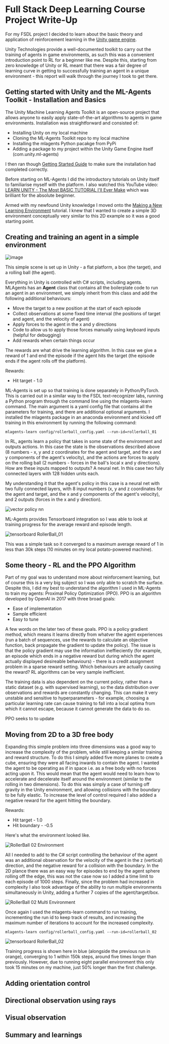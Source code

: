 # Full Stack Deep Learning Course Project Write-Up

For my FSDL project I decided to learn about the basic theory and application of reinforcement learning in the <a href="https://unity.com/">Unity game engine</a>.

Unity Technologies provide a well-documented toolkit to carry out the training of agents in game environments, as such this was a convenient introduction point to RL for a beginner like me. Despite this, starting from zero knowledge of Unity or RL meant that there was a fair degree of learning curve in getting to successfully training an agent in a unique environment - this report will walk through the journey I took to get there.

## Getting started with Unity and the ML-Agents Toolkit - Installation and Basics

The Unity Machine Learning Agents Toolkit is an open-source project that allows anyone to easily apply state-of-the-art algorithms to agents in game environments. Installation was straightforward and consisted of:

- Installing Unity on my local machine
- Cloning the ML-Agents Toolkit repo to my local machine
- Installing the mlagents Python pacakge from PyPi
- Adding a package to my project within the Unity Game Engine itself (com.unity.ml-agents)

I then ran though <a href="https://github.com/Unity-Technologies/ml-agents/blob/release_17_docs/docs/Getting-Started.md">Getting Started Guide</a> to make sure the installation had completed correctly.

Before starting on ML-Agents I did the introductory tutorials on Unity itself to familiarise myself with the platform. I also watched this YouTube video: <a href="https://www.youtube.com/watch?v=pwZpJzpE2lQ">LEARN UNITY - The Most BASIC TUTORIAL I'll Ever Make</a> which was brilliant for the absolute beginner. 

Armed with my newfound Unity knowledge I moved onto the <a href="https://github.com/Unity-Technologies/ml-agents/blob/release_17_docs/docs/Learning-Environment-Create-New.md">Making a New Learning Environment<a> tutorial. I knew that I wanted to create a simple 3D environment conceptually very similar to this 2D example so it was a good starting point.

## Creating and training an agent in a simple environment

![image](https://user-images.githubusercontent.com/11899284/117721295-9755ce00-b1d7-11eb-9597-51bedcd70008.png)

This simple scene is set up in Unity - a flat platform, a box (the target), and a rolling ball (the agent).

Everything in Unity is controlled with C# scripts, including agents. MLAgents has an <strong>Agent</strong> class that contains all the boilerplate code to run an agent in an environment, we simply inherit from this class and add the following additional behaviours:

- Move the target to a new position at the start of each episode
- Collect observations at some fixed time interval (the positions of target and agent, and the velocity of agent)
- Apply forces to the agent in the x and y directions
- Code to allow us to apply those forces manually using keyboard inputs (helpful for debugging)
- Add rewards when certain things occur

The rewards are what drive the learning algorithm. In this case we give a reward of 1 and end the episode if the agent hits the target (the episode ends if the agent rolls off the platform).

Rewards:
- Hit target - 1.0

ML-Agents is set up so that training is done separately in Python/PyTorch. This is carried out in a similar way to the FSDL text-recognizer labs, running a Python program through the command line using the mlagents-learn command. The main argument is a yaml config file that contains all the parameters for training, and there are additional optional arguments. I installed the mlagents package in an anaconda environment and kicked off training in this environment by running the following command:

```
mlagents-learn config/rollerball_config.yaml --run-id=rollerball_01
```

In RL, agents learn a policy that takes in some state of the environment and outputs actions. In this case the state is the observations described above (8 numbers - x, y and z coordinates for the agent and target, and the x and y components of the agent's velocity), and the actions are forces to apply on the rolling ball (2 numbers - forces in the ball's local x and y directions). How are these inputs mapped to outputs? A neural net. In this case two fully connected layers with 128 hidden units each.

My understanding it that the agent's policy in this case is a neural net with two fully connected layers, with 8 input numbers (x, y and z coordinates for the agent and target, and the x and y components of the agent's velocity), and 2 outputs (forces in the x and y direction).

![vector policy nn](./vector_policy_nn.PNG)

ML-Agents provides Tensorboard integration so I was able to look at training progress for the average reward and episode length.

![tensorboard RollerBall_01](./tensorboard_rollerball_01.PNG)

This was a simple task so it converged to a maximum average reward of 1 in less than 30k steps (10 minutes on my local potato-powered machine). 

## Some theory - RL and the PPO Algorithm

Part of my goal was to understand more about reinforcement learning, but of course this is a very big subject so I was only able to scratch the surface. Despite this, I did my best to understand the algorithm I used in ML-Agents to train my agents: Proximal Policy Optimization (PPO). PPO is an algorithm developed by OpenAI in 2017 with three broad goals:

- Ease of implementation
- Sample efficient
- Easy to tune

A few words on the later two of these goals. PPO is a policy gradient method, which means it learns directly from whatver the agent experiences (run a batch of sequences, use the rewards to calculate an objective function, back propagate the gradient to update the policy). The issue is that the policy gradient may use the information ineffieciently (for example, an episode which ends in a negative reward but during which the agent actually displayed desireable behaviours) - there is a credit assignment problem in a sparse reward setting. Which behaviours are actually causing the reward? RL algorithms can be very sample inefficient.

The training data is also dependent on the current policy, rather than a static dataset (e.g. with supervised learning), so the data distribution over observations and rewards are constantly changing. This can make it very unstable and sensitive to hyperparameters - for example, choosing a particular learning rate can cause training to fall into a local optima from which it cannot escape, because it cannot generate the data to do so.

PPO seeks to to update

## Moving from 2D to a 3D free body

Expanding this simple problem into three dimensions was a good way to increase the complexity of the problem, while still keeping a similar training and reward structure. To do this I simply added five more planes to create a cube, ensuring they were all facing inwards to contain the agent. I wanted the agent to be operating as if in space i.e. as a free body with no forces acting upon it. This would mean that the agent would need to learn how to accelerate and decelerate itself around the environment (similar to the rolling in two dimensions). To do this was simply a case of turning off gravity in the Unity environment, and allowing collisions with the boundary to be fully elastic. To increase the level of control required I also added a negative reward for the agent hitting the boundary.

Rewards:
- Hit target - 1.0
- Hit boundary - -0.5

Here's what the environment looked like.

![RollerBall 02 Environment](./rollerball_02_environment.PNG)

All I needed to add to the C# script controlling the behaviour of the agent was an additional observation for the velocity of the agent in the z (vertical) direction, and the negative reward for a collision with the boundary. In the 2D plance there was an easy way for episodes to end by the agent sphere rolling off the edge, this was not the case now so I added a time limit to each episode of 1000 steps. Finally, since the problem had increased in complexity I also took advantage of the ability to run multiple environments simultaneously in Unity, adding a further 7 copies of the agent/target/box.

![RollerBall 02 Multi Environment](./rollerball_02_multi_environment.PNG)

Once again I used the mlagents-learn command to run training, incrementing the run id to keep track of results, and increasing the maximum number of iterations to account for the increased complexity.

```
mlagents-learn config/rollerball_config.yaml --run-id=rollerball_02
```

![tensorboard RollerBall_02](./tensorboard_rollerball_02.PNG)

Training progress is shown here in blue (alongside the previous run in orange), converging to 1 within 150k steps, around five times longer than previously. However, due to running eight parallel environment this only took 15 minutes on my machine, just 50% longer than the first challenge.

## Adding orientation control



## Directional observation using rays

## Visual observation

## Summary and learnings
